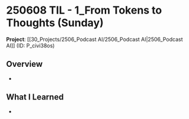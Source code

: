 # 250608 TIL - 1_From Tokens to Thoughts (Sunday)
**Project**: [[30_Projects/2506_Podcast AI/2506_Podcast AI|2506_Podcast AI]] (ID: P_civi38os)
## Overview
-
## What I Learned
- 
```